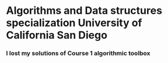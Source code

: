 # Algorithms and Data structures specialization University of California San Diego

### I lost my solutions of Course 1 algorithmic toolbox